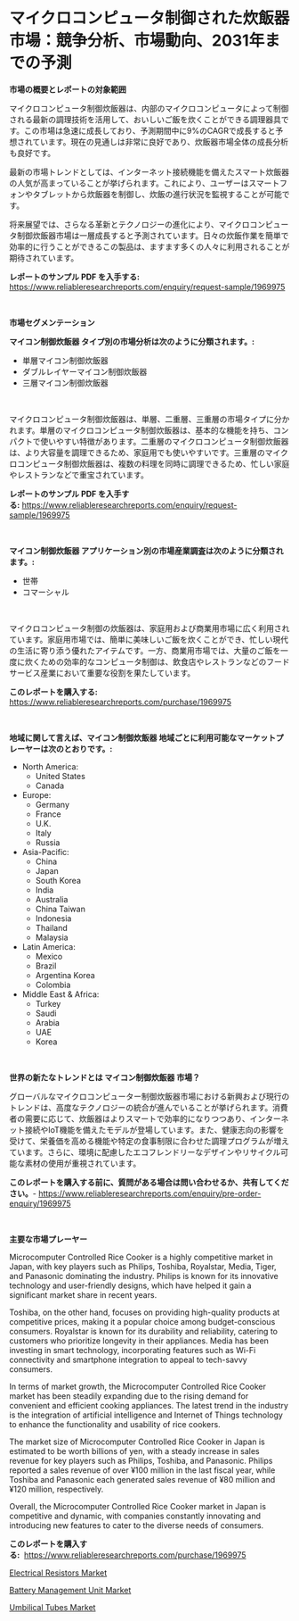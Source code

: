 <p><h1>マイクロコンピュータ制御された炊飯器市場：競争分析、市場動向、2031年までの予測</h1></p><p><strong>市場の概要とレポートの対象範囲</strong></p>
<p><p>マイクロコンピュータ制御炊飯器は、内部のマイクロコンピュータによって制御される最新の調理技術を活用して、おいしいご飯を炊くことができる調理器具です。この市場は急速に成長しており、予測期間中に9%のCAGRで成長すると予想されています。現在の見通しは非常に良好であり、炊飯器市場全体の成長分析も良好です。</p><p>最新の市場トレンドとしては、インターネット接続機能を備えたスマート炊飯器の人気が高まっていることが挙げられます。これにより、ユーザーはスマートフォンやタブレットから炊飯器を制御し、炊飯の進行状況を監視することが可能です。</p><p>将来展望では、さらなる革新とテクノロジーの進化により、マイクロコンピュータ制御炊飯器市場は一層成長すると予測されています。日々の炊飯作業を簡単で効率的に行うことができるこの製品は、ますます多くの人々に利用されることが期待されています。</p></p>
<p><strong>レポートのサンプル PDF を入手する:</strong> <a href="https://www.reliableresearchreports.com/enquiry/request-sample/1969975">https://www.reliableresearchreports.com/enquiry/request-sample/1969975</a></p>
<p>&nbsp;</p>
<p><strong>市場セグメンテーション</strong></p>
<p><strong>マイコン制御炊飯器 タイプ別の市場分析は次のように分類されます。:</strong></p>
<p><ul><li>単層マイコン制御炊飯器</li><li>ダブルレイヤーマイコン制御炊飯器</li><li>三層マイコン制御炊飯器</li></ul></p>
<p>&nbsp;</p>
<p><p>マイクロコンピュータ制御炊飯器は、単層、二重層、三重層の市場タイプに分かれます。単層のマイクロコンピュータ制御炊飯器は、基本的な機能を持ち、コンパクトで使いやすい特徴があります。二重層のマイクロコンピュータ制御炊飯器は、より大容量を調理できるため、家庭用でも使いやすいです。三重層のマイクロコンピュータ制御炊飯器は、複数の料理を同時に調理できるため、忙しい家庭やレストランなどで重宝されています。</p></p>
<p><strong>レポートのサンプル PDF を入手する:</strong>&nbsp;<a href="https://www.reliableresearchreports.com/enquiry/request-sample/1969975">https://www.reliableresearchreports.com/enquiry/request-sample/1969975</a></p>
<p>&nbsp;</p>
<p><strong> マイコン制御炊飯器 アプリケーション別の市場産業調査は次のように分類されます。:</strong></p>
<p><ul><li>世帯</li><li>コマーシャル</li></ul></p>
<p>&nbsp;</p>
<p><p>マイクロコンピュータ制御の炊飯器は、家庭用および商業用市場に広く利用されています。家庭用市場では、簡単に美味しいご飯を炊くことができ、忙しい現代の生活に寄り添う優れたアイテムです。一方、商業用市場では、大量のご飯を一度に炊くための効率的なコンピュータ制御は、飲食店やレストランなどのフードサービス産業において重要な役割を果たしています。</p></p>
<p><strong>このレポートを購入する:</strong>&nbsp; <a href="https://www.reliableresearchreports.com/purchase/1969975">https://www.reliableresearchreports.com/purchase/1969975</a></p>
<p>&nbsp;</p>
<p><strong>地域に関して言えば、マイコン制御炊飯器 地域ごとに利用可能なマーケットプレーヤーは次のとおりです。:</strong></p>
<p><ul>
    <li>
        North America:
        <ul>
            <li>United States</li>
            <li>Canada</li>
        </ul>
    </li>
    <li>
        Europe:
        <ul>
            <li>Germany</li>
            <li>France</li>
            <li>U.K.</li>
            <li>Italy</li>
            <li>Russia</li>
        </ul>
    </li>
    <li>
        Asia-Pacific:
        <ul>
            <li>China</li>
            <li>Japan</li>
            <li>South Korea</li>
            <li>India</li>
            <li>Australia</li>
            <li>China Taiwan</li>
            <li>Indonesia</li>
            <li>Thailand</li>
            <li>Malaysia</li>
        </ul>
    </li>
    <li>
        Latin America:
        <ul>
            <li>Mexico</li>
            <li>Brazil</li>
            <li>Argentina Korea</li>
            <li>Colombia</li>
        </ul>
    </li>
    <li>
        Middle East & Africa:
        <ul>
            <li>Turkey</li>
            <li>Saudi</li>
            <li>Arabia</li>
            <li>UAE</li>
            <li>Korea</li>
        </ul>
    </li>
    </ul></p>
<p>&nbsp;</p>
<p><strong>世界の新たなトレンドとは マイコン制御炊飯器 市場？</strong></p>
<p><p>グローバルなマイクロコンピューター制御炊飯器市場における新興および現行のトレンドは、高度なテクノロジーの統合が進んでいることが挙げられます。消費者の需要に応じて、炊飯器はよりスマートで効率的になりつつあり、インターネット接続やIoT機能を備えたモデルが登場しています。また、健康志向の影響を受けて、栄養価を高める機能や特定の食事制限に合わせた調理プログラムが増えています。さらに、環境に配慮したエコフレンドリーなデザインやリサイクル可能な素材の使用が重視されています。</p></p>
<p><strong>このレポートを購入する前に、質問がある場合は問い合わせるか、共有してください。</strong>- <a href="https://www.reliableresearchreports.com/enquiry/pre-order-enquiry/1969975">https://www.reliableresearchreports.com/enquiry/pre-order-enquiry/1969975</a></p>
<p>&nbsp;</p>
<p><strong>主要な市場プレーヤー</strong></p>
<p><p>Microcomputer Controlled Rice Cooker is a highly competitive market in Japan, with key players such as Philips, Toshiba, Royalstar, Media, Tiger, and Panasonic dominating the industry. Philips is known for its innovative technology and user-friendly designs, which have helped it gain a significant market share in recent years. </p><p>Toshiba, on the other hand, focuses on providing high-quality products at competitive prices, making it a popular choice among budget-conscious consumers. Royalstar is known for its durability and reliability, catering to customers who prioritize longevity in their appliances. Media has been investing in smart technology, incorporating features such as Wi-Fi connectivity and smartphone integration to appeal to tech-savvy consumers.</p><p>In terms of market growth, the Microcomputer Controlled Rice Cooker market has been steadily expanding due to the rising demand for convenient and efficient cooking appliances. The latest trend in the industry is the integration of artificial intelligence and Internet of Things technology to enhance the functionality and usability of rice cookers.</p><p>The market size of Microcomputer Controlled Rice Cooker in Japan is estimated to be worth billions of yen, with a steady increase in sales revenue for key players such as Philips, Toshiba, and Panasonic. Philips reported a sales revenue of over ¥100 million in the last fiscal year, while Toshiba and Panasonic each generated sales revenue of ¥80 million and ¥120 million, respectively. </p><p>Overall, the Microcomputer Controlled Rice Cooker market in Japan is competitive and dynamic, with companies constantly innovating and introducing new features to cater to the diverse needs of consumers.</p></p>
<p><strong>このレポートを購入する:</strong>&nbsp;&nbsp;<a href="https://www.reliableresearchreports.com/purchase/1969975">https://www.reliableresearchreports.com/purchase/1969975</a></p>
<p><p><a href="https://github.com/pgtimber/Market-Research-Report-List-2/blob/main/electrical-resistors-market.md">Electrical Resistors Market</a></p><p><a href="https://github.com/lataunyatinikmelvin59ilbd0dv/Market-Research-Report-List-1/blob/main/battery-management-unit-market.md">Battery Management Unit Market</a></p><p><a href="https://cute-banjo-8ca.notion.site/Umbilical-Tubes-Market-Growth-Market-Trends-COVID-19-Impact-and-Forecasts-for-period-from-2024--6ef800c463054a0fb8a32554a28c903a">Umbilical Tubes Market</a></p></p>